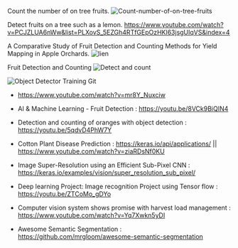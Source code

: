 Count the number of on tree fruits.
    ![Count-number-of-on-tree-fruits](https://github.com/Ankuvaidya/Count-number-of-on-tree-fruits--Python)
    
Detect fruits on a tree such as a lemon.
    https://www.youtube.com/watch?v=PCJZLUA6nWw&list=PLXovS_5EZGh4RTfGEpOzHKl63jsgUIqVS&index=4
    
A Comparative Study of Fruit Detection and Counting Methods for Yield Mapping in Apple Orchards.
   ![lien](https://www.youtube.com/watch?v=5pQGspo3DRw)
    
Fruit Detection and Counting
    ![Detect and count](https://github.com/HaochenQ/Fruit-Recognition-and-Counting)

![Object Detector Training Git](https://github.com/jaspereb/Retinanet-Tutorial)

  - https://www.youtube.com/watch?v=mr8Y_Nuxciw
 
  - AI & Machine Learning - Fruit Detection : https://youtu.be/8VCk9BiQIN4
  - Detection and counting of oranges with object detection : https://youtu.be/5qdvD4PhW7Y
 

  - Cotton Plant Disease Prediction : https://keras.io/api/applications/    ||   https://www.youtube.com/watch?v=ziaRDsNf0KU
                                    
                                    
  - Image Super-Resolution using an Efficient Sub-Pixel CNN :  https://keras.io/examples/vision/super_resolution_sub_pixel/


   - Deep learning Project: Image recognition Project using Tensor flow : https://youtu.be/ZTCoMo_gDYo


   - Computer vision system shows promise with harvest load management : https://www.youtube.com/watch?v=Yq7Xwkn5yDI
   
   - Awesome Semantic Segmentation : https://github.com/mrgloom/awesome-semantic-segmentation
